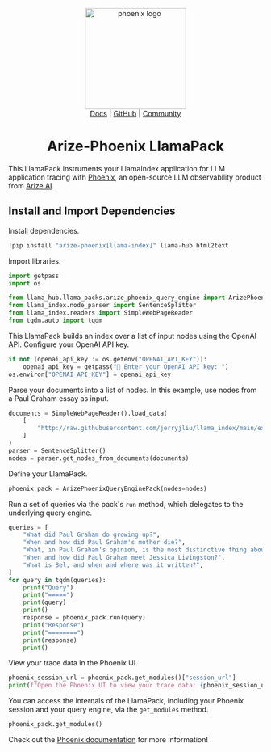 <center>
    <p style="text-align:center">
        <img alt="phoenix logo" src="https://storage.googleapis.com/arize-assets/phoenix/assets/phoenix-logo-light.svg" width="200"/>
        <br>
        <a href="https://docs.arize.com/phoenix/">Docs</a>
        |
        <a href="https://github.com/Arize-ai/phoenix">GitHub</a>
        |
        <a href="https://join.slack.com/t/arize-ai/shared_invite/zt-1px8dcmlf-fmThhDFD_V_48oU7ALan4Q">Community</a>
    </p>
</center>
<h1 align="center">Arize-Phoenix LlamaPack</h1>

This LlamaPack instruments your LlamaIndex application for LLM application tracing with [Phoenix](https://github.com/Arize-ai/phoenix), an open-source LLM observability product from [Arize AI](https://arize.com/).

## Install and Import Dependencies

Install dependencies.


```python
!pip install "arize-phoenix[llama-index]" llama-hub html2text
```

Import libraries.


```python
import getpass
import os

from llama_hub.llama_packs.arize_phoenix_query_engine import ArizePhoenixQueryEnginePack
from llama_index.node_parser import SentenceSplitter
from llama_index.readers import SimpleWebPageReader
from tqdm.auto import tqdm
```

This LlamaPack builds an index over a list of input nodes using the OpenAI API. Configure your OpenAI API key.


```python
if not (openai_api_key := os.getenv("OPENAI_API_KEY")):
    openai_api_key = getpass("🔑 Enter your OpenAI API key: ")
os.environ["OPENAI_API_KEY"] = openai_api_key
```

Parse your documents into a list of nodes. In this example, use nodes from a Paul Graham essay as input.


```python
documents = SimpleWebPageReader().load_data(
    [
        "http://raw.githubusercontent.com/jerryjliu/llama_index/main/examples/paul_graham_essay/data/paul_graham_essay.txt"
    ]
)
parser = SentenceSplitter()
nodes = parser.get_nodes_from_documents(documents)
```

Define your LlamaPack.


```python
phoenix_pack = ArizePhoenixQueryEnginePack(nodes=nodes)
```

Run a set of queries via the pack's `run` method, which delegates to the underlying query engine.


```python
queries = [
    "What did Paul Graham do growing up?",
    "When and how did Paul Graham's mother die?",
    "What, in Paul Graham's opinion, is the most distinctive thing about YC?",
    "When and how did Paul Graham meet Jessica Livingston?",
    "What is Bel, and when and where was it written?",
]
for query in tqdm(queries):
    print("Query")
    print("=====")
    print(query)
    print()
    response = phoenix_pack.run(query)
    print("Response")
    print("========")
    print(response)
    print()
```

View your trace data in the Phoenix UI.


```python
phoenix_session_url = phoenix_pack.get_modules()["session_url"]
print(f"Open the Phoenix UI to view your trace data: {phoenix_session_url}")
```

You can access the internals of the LlamaPack, including your Phoenix session and your query engine, via the `get_modules` method.


```python
phoenix_pack.get_modules()
```

Check out the [Phoenix documentation](https://docs.arize.com/phoenix/) for more information!
